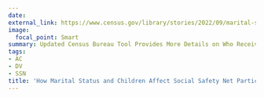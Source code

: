 ```yaml
---
date:
external_link: https://www.census.gov/library/stories/2022/09/marital-status-and-children-affect-social-safety-net-participation.html
image:
  focal_point: Smart
summary: Updated Census Bureau Tool Provides More Details on Who Received Public Program Benefits in 2020
tags: 
- AC
- DV
- SSN
title: 'How Marital Status and Children Affect Social Safety Net Participation'
---
```

